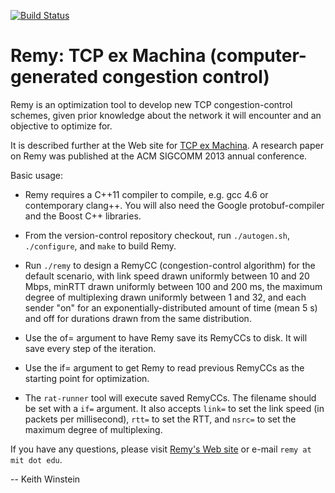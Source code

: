 [![Build Status](https://travis-ci.org/tcpexmachina/remy.svg?branch=master)](https://travis-ci.org/tcpexmachina/remy)

Remy: TCP ex Machina (computer-generated congestion control)
============================================================

Remy is an optimization tool to develop new TCP congestion-control
schemes, given prior knowledge about the network it will encounter
and an objective to optimize for.

It is described further at the Web site for [TCP ex
Machina](http://web.mit.edu/remy). A research paper on Remy was
published at the ACM SIGCOMM 2013 annual conference.

Basic usage:

* Remy requires a C++11 compiler to compile, e.g. gcc 4.6 or
  contemporary clang++. You will also need the Google
  protobuf-compiler and the Boost C++ libraries.

* From the version-control repository checkout, run `./autogen.sh`,
  `./configure`, and `make` to build Remy.

* Run `./remy` to design a RemyCC (congestion-control algorithm) for
  the default scenario, with link speed drawn uniformly between 10 and
  20 Mbps, minRTT drawn uniformly between 100 and 200 ms, the maximum
  degree of multiplexing drawn uniformly between 1 and 32, and each
  sender "on" for an exponentially-distributed amount of time (mean 5
  s) and off for durations drawn from the same distribution.

* Use the of= argument to have Remy save its RemyCCs to disk. It will
  save every step of the iteration.

* Use the if= argument to get Remy to read previous RemyCCs as the
  starting point for optimization.

* The `rat-runner` tool will execute saved RemyCCs. The filename
  should be set with a `if=` argument. It also accepts `link=` to set
  the link speed (in packets per millisecond), `rtt=` to set the RTT,
  and `nsrc=` to set the maximum degree of multiplexing.

If you have any questions, please visit [Remy's Web
site](http://web.mit.edu/remy) or e-mail `remy at mit dot edu`.

-- Keith Winstein